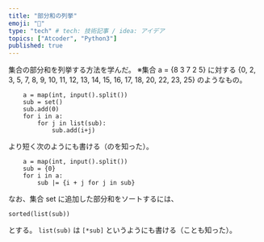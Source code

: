 ```yaml
---
title: "部分和の列挙"
emoji: "🎰"
type: "tech" # tech: 技術記事 / idea: アイデア
topics: ["Atcoder", "Python3"]
published: true
---
```


集合の部分和を列挙する方法を学んだ。
※集合 a = {8 3 7 2 5} に対する {0, 2, 3, 5, 7, 8, 9, 10, 11, 12, 13, 14, 15, 16, 17, 18, 20, 22, 23, 25} のようなもの。

```
    a = map(int, input().split())
    sub = set()
    sub.add(0)
    for i in a:
        for j in list(sub):
            sub.add(i+j)
```

より短く次のようにも書ける（のを知った）。

```
    a = map(int, input().split())
    sub = {0}
    for i in a:
        sub |= {i + j for j in sub}
```

なお、集合 set に追加した部分和をソートするには、

```
sorted(list(sub))
```

とする。
`list(sub)` は `[*sub]` というようにも書ける（ことも知った）。
